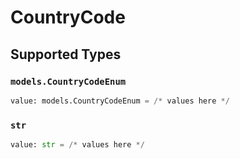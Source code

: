 # CountryCode


## Supported Types

### `models.CountryCodeEnum`

```python
value: models.CountryCodeEnum = /* values here */
```

### `str`

```python
value: str = /* values here */
```

